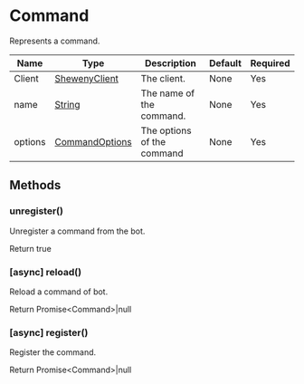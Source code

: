 # Command

Represents a command.

| Name    | Type                                                                                              | Description                | Default | Required |
| ------- | ------------------------------------------------------------------------------------------------- | -------------------------- | ------- | -------- |
| Client  | [ShewenyClient](./ShewenyClient.md)                                                               | The client.                | None    | Yes      |
| name    | [String](https://developer.mozilla.org/en-US/docs/Web/JavaScript/Reference/Global_Objects/String) | The name of the command.   | None    | Yes      |
| options | [CommandOptions](../typedef/CommandOptions.md)                                                    | The options of the command | None    | Yes      |

## Methods

### unregister()

Unregister a command from the bot.

Return true

### [async] reload()

Reload a command of bot.

Return Promise\<Command>|null

### [async] register()

Register the command.

Return Promise\<Command>|null

